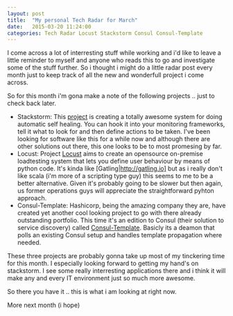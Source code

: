 ```yaml
---
layout: post
title:  "My personal Tech Radar for March"
date:   2015-03-20 11:24:00
categories: Tech Radar Locust Stackstorm Consul Consul-Template
---
```

I come across a lot of interresting stuff while working and i'd like to leave a little reminder to myself and anyone who reads this to go and investigate some of the stuff further.
So i thought i might do a little radar post every month just to keep track of all the new and wonderfull project i come across. 

So for this month i'm gona make a note of the following projects .. just to check back later. 

- Stackstorm: This [project](http://stackstorm.com/) is creating a totally awesome system for doing automatic self healing. You can hook it into your monitoring frameworks, tell it what to look for and then define actions to be taken. I've been looking for software like this for a while now and although there are other solutions out there, this one looks to be to most promesing by far. 
- Locust: Project [Locust](http://locust.io/) aims to create an opensource on-premise loadtesting system that lets you define user behaviour by means of python code. It's kinda like [Gatling|http://gatling.io] but as i really don't like scala (i'm more of a scripting type guy) this seems to me to be a better alternative. Given it's probably going to be slower but then again, us former operations guys will appreciate the straightforward pyhton approach.
- Consul-Template: Hashicorp, being the amazing company they are, have created yet another cool looking project to go with there already outstanding portfolio. This time it's an edition to Consul (their solution to service discovery) called [Consul-Template](https://github.com/hashicorp/consul-template). Basicly its a deamon that polls an existing Consul setup and handles template propagation where needed. 

These three projects are probably gonna take up most of my tinckering time for this month. I especially looking forward to getting my hand's on stackstorm. I see some really interresting applications there and i think it will make any and every IT environment just so much more awesome. 

So there you have it .. this is what i am looking at right now.

More next month (i hope)


